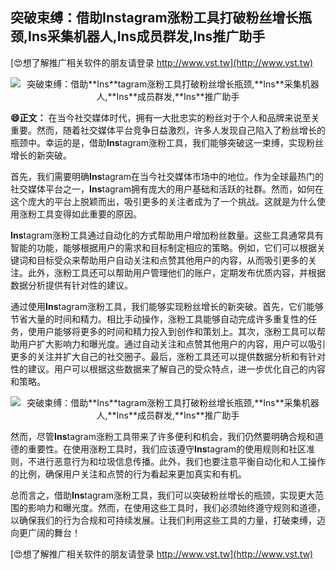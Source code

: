 ## **突破束缚：借助**Ins**tagram涨粉工具打破粉丝增长瓶颈,**Ins**采集机器人,**Ins**成员群发,**Ins**推广助手**

[😍想了解推广相关软件的朋友请登录 http://www.vst.tw](http://www.vst.tw)

 <center><img src="https://vst.tw/MP4/tuiguang/png/2.png" alt="突破束缚：借助**Ins**tagram涨粉工具打破粉丝增长瓶颈,**Ins**采集机器人,**Ins**成员群发,**Ins**推广助手"></center>

**😄正文：**
在当今社交媒体时代，拥有一大批忠实的粉丝对于个人和品牌来说至关重要。然而，随着社交媒体平台竞争日益激烈，许多人发现自己陷入了粉丝增长的瓶颈中。幸运的是，借助**Ins**tagram涨粉工具，我们能够突破这一束缚，实现粉丝增长的新突破。

首先，我们需要明确**Ins**tagram在当今社交媒体市场中的地位。作为全球最热门的社交媒体平台之一，**Ins**tagram拥有庞大的用户基础和活跃的社群。然而，如何在这个庞大的平台上脱颖而出，吸引更多的关注者成为了一个挑战。这就是为什么使用涨粉工具变得如此重要的原因。

**Ins**tagram涨粉工具通过自动化的方式帮助用户增加粉丝数量。这些工具通常具有智能的功能，能够根据用户的需求和目标制定相应的策略。例如，它们可以根据关键词和目标受众来帮助用户自动关注和点赞其他用户的内容，从而吸引更多的关注。此外，涨粉工具还可以帮助用户管理他们的账户，定期发布优质内容，并根据数据分析提供有针对性的建议。

通过使用**Ins**tagram涨粉工具，我们能够实现粉丝增长的新突破。首先，它们能够节省大量的时间和精力。相比手动操作，涨粉工具能够自动完成许多重复性的任务，使用户能够将更多的时间和精力投入到创作和策划上。其次，涨粉工具可以帮助用户扩大影响力和曝光度。通过自动关注和点赞其他用户的内容，用户可以吸引更多的关注并扩大自己的社交圈子。最后，涨粉工具还可以提供数据分析和有针对性的建议。用户可以根据这些数据来了解自己的受众特点，进一步优化自己的内容和策略。

 <center><img src="https://vst.tw/MP4/tuiguang/png/4.png" alt="突破束缚：借助**Ins**tagram涨粉工具打破粉丝增长瓶颈,**Ins**采集机器人,**Ins**成员群发,**Ins**推广助手"></center>

然而，尽管**Ins**tagram涨粉工具带来了许多便利和机会，我们仍然要明确合规和道德的重要性。在使用涨粉工具时，我们应该遵守**Ins**tagram的使用规则和社区准则，不进行恶意行为和垃圾信息传播。此外，我们也要注意平衡自动化和人工操作的比例，确保用户关注和点赞的行为看起来更加真实和有机。

总而言之，借助**Ins**tagram涨粉工具，我们可以突破粉丝增长的瓶颈，实现更大范围的影响力和曝光度。然而，在使用这些工具时，我们必须始终遵守规则和道德，以确保我们的行为合规和可持续发展。让我们利用这些工具的力量，打破束缚，迈向更广阔的舞台！

[😍想了解推广相关软件的朋友请登录 http://www.vst.tw](http://www.vst.tw)



